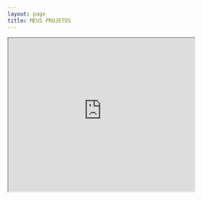 ```yaml
---
layout: page
title: MEUS PROJETOS
---
```


<iframe width="420" height="345" src="https://www.youtube.com/watch?v=rpaCEIjPxfA">
</iframe>
